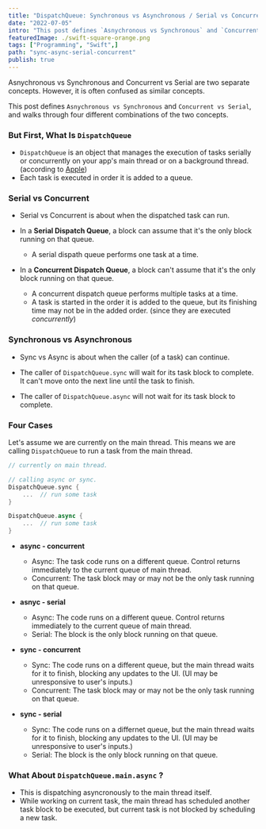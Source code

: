 ```yaml
---
title: "DispatchQueue: Synchronous vs Asynchronous / Serial vs Concurrent"
date: "2022-07-05"
intro: "This post defines `Asnychronous vs Synchronous` and `Concurrent vs Serial`, and walks through four different combinations of the two concepts."
featuredImage: ./swift-square-orange.png
tags: ["Programming", "Swift",]
path: "sync-async-serial-concurrent"
publish: true
---
```


Asnychronous vs Synchronous and Concurrent vs Serial are two separate concepts.
However, it is often confused as similar concepts.

This post defines `Asnychronous vs Synchronous` and `Concurrent vs Serial`, and walks through four different combinations of the two concepts. 

### But First, What Is `DispatchQueue`
* `DispatchQueue` is an object that manages the execution of tasks serially or concurrently on your app's main thread or on a background thread. (according to [Apple](https://developer.apple.com/documentation/dispatch/dispatchqueue))
* Each task is executed in order it is added to a queue.


### Serial vs Concurrent 
* Serial vs Concurrent is about when the dispatched task can run. 

* In a **Serial Dispatch Queue**, a block can assume that it's the only block running on that queue. 
    * A serial dispath queue performs one task at a time. 

* In a **Concurrent Dispatch Queue**, a block can't assume that it's the only block running on that queue. 
    * A concurrent dispatch queue performs multiple tasks at a time. 
    * A task is started in the order it is added to the queue, but its finishing time may not be in the added order. (since they are executed *concurrently*)


### Synchronous vs Asynchronous
* Sync vs Async is about when the caller (of a task) can continue. 

* The caller of `DispatchQueue.sync` will wait for its task block to complete. It can't move onto the next line until the task to finish. 

* The caller of `DispatchQueue.async` will not wait for its task block to complete. 


### Four Cases
Let's assume we are currently on the main thread. 
This means we are calling `DispatchQueue` to run a task from the main thread.

```swift
// currently on main thread. 

// calling async or sync.
DispatchQueue.sync {
    ...  // run some task
}

DispatchQueue.async {
    ...  // run some task
}
```

* **async - concurrent**
    * Async: The task code runs on a different queue. Control returns immediately to the current queue of main thread. 
    * Concurrent: The task block may or may not be the only task running on that queue.


* **asnyc - serial**
    * Async: The code runs on a different queue. Control returns immediately to the current queue of main thread. 
    * Serial: The block is the only block running on that queue. 


* **sync - concurrent**
    * Sync: The code runs on a different queue, but the main thread waits for it to finish, blocking any updates to the UI. (UI may be unresponsive to user's inputs.)
    * Concurrent: The task block may or may not be the only task running on that queue.


* **sync - serial**
    * Sync: The code runs on a differnet queue, but the main thread waits for it to finish, blocking any updates to the UI. (UI may be unresponsive to user's inputs.)
    * Serial: The block is the only block running on that queue. 


### What About `DispatchQueue.main.async` ?
* This is dispatching asyncronously to the main thread itself. 
* While working on current task, the main thread has scheduled another task block to be executed, but current task is not blocked by scheduling a new task.

